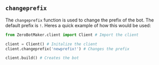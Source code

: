 ## `changeprefix`

The `changeprefix` function is used to change the prefix of the bot. The default prefix is `!`. Heres a quick example of how this would be used:

```py
from ZeroBotMaker.client import Client # Import the client

client = Client() # Initalize the client
client.changeprefix('newprefix!') # Changes the prefix

client.build() # Creates the bot
```